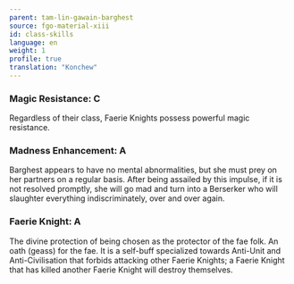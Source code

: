 ```yaml
---
parent: tam-lin-gawain-barghest
source: fgo-material-xiii
id: class-skills
language: en
weight: 1
profile: true
translation: "Konchew"
---
```


### Magic Resistance: C

Regardless of their class, Faerie Knights possess powerful magic resistance.

### Madness Enhancement: A

Barghest appears to have no mental abnormalities, but she must prey on her partners on a regular basis. After being assailed by this impulse, if it is not resolved promptly, she will go mad and turn into a Berserker who will slaughter everything indiscriminately, over and over again.

### Faerie Knight: A

The divine protection of being chosen as the protector of the fae folk. An oath (geass) for the fae.
It is a self-buff specialized towards Anti-Unit and Anti-Civilisation that forbids attacking other Faerie Knights; a Faerie Knight that has killed another Faerie Knight will destroy themselves.
